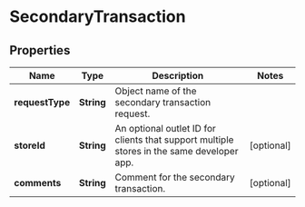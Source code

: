 
# SecondaryTransaction

## Properties
Name | Type | Description | Notes
------------ | ------------- | ------------- | -------------
**requestType** | **String** | Object name of the secondary transaction request. | 
**storeId** | **String** | An optional outlet ID for clients that support multiple stores in the same developer app. |  [optional]
**comments** | **String** | Comment for the secondary transaction. |  [optional]



